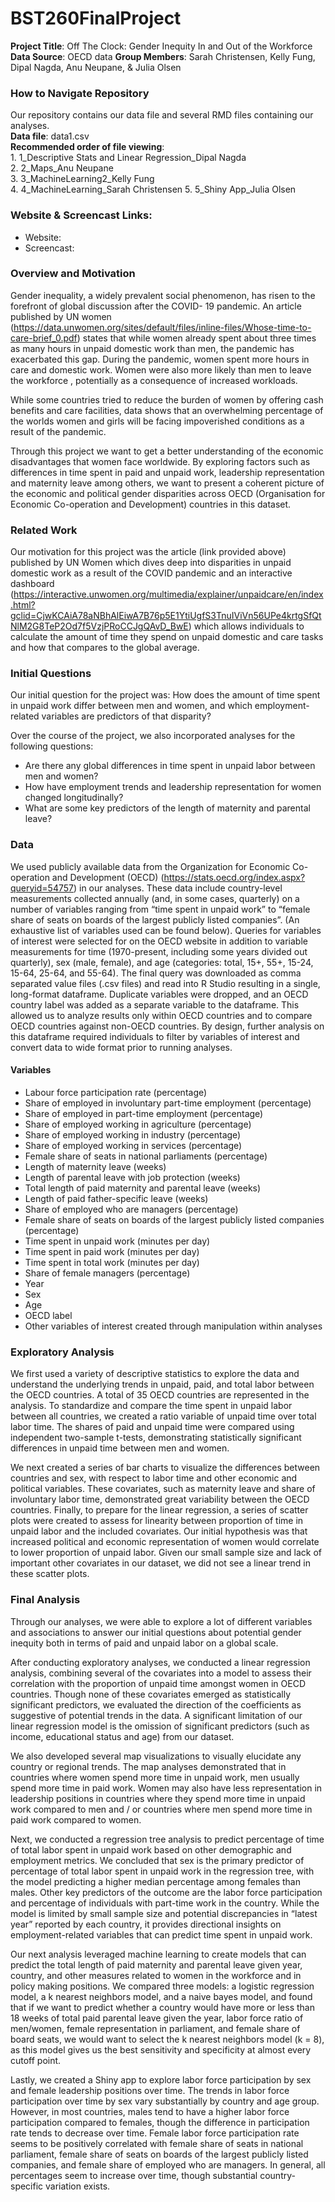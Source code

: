 # BST260FinalProject

**Project Title**: Off The Clock: Gender Inequity In and Out of the Workforce
**Data Source**: OECD data
**Group Members**: Sarah Christensen, Kelly Fung, Dipal Nagda, Anu Neupane, & Julia Olsen

### How to Navigate Repository

Our repository contains our data file and several RMD files containing our analyses.  
**Data file**: data1.csv  
**Recommended order of file viewing**:  
      1. 1_Descriptive Stats and Linear Regression_Dipal Nagda  
      2. 2_Maps_Anu Neupane  
      3. 3_MachineLearning2_Kelly Fung  
      4. 4_MachineLearning_Sarah Christensen
      5. 5_Shiny App_Julia Olsen  

### Website & Screencast Links:

- Website:
- Screencast:

### Overview and Motivation

Gender inequality, a widely prevalent social phenomenon, has risen to the forefront of global discussion after the COVID- 19 pandemic. An article published by UN women (https://data.unwomen.org/sites/default/files/inline-files/Whose-time-to-care-brief_0.pdf) states that while women already spent about three times as many hours in unpaid domestic work than men, the pandemic has exacerbated this gap. During the pandemic, women spent more hours in care and domestic work. Women were also more likely than men to leave the workforce , potentially as a consequence of increased workloads. 

While some countries tried to reduce the burden of women by offering cash benefits and care facilities, data shows that an overwhelming percentage of the worlds women and girls will be facing impoverished conditions as a result of the pandemic. 

Through this project we want to get a better understanding of the economic disadvantages that women face worldwide. By exploring factors such as differences in time spent in paid and unpaid work, leadership representation and maternity leave among others, we want to present a coherent picture of the economic and political gender disparities across OECD (Organisation for Economic Co-operation and Development) countries in this dataset. 

### Related Work

Our motivation for this project was the article (link provided above) published by UN Women which dives deep into disparities in unpaid domestic work as a result of the COVID pandemic and an interactive dashboard (https://interactive.unwomen.org/multimedia/explainer/unpaidcare/en/index.html?gclid=CjwKCAiA78aNBhAlEiwA7B76p5E1YtiUgfS3TnuIViVn56UPe4krtgSfQtNlM2G8TeP2Od7f5VzjPRoCCJgQAvD_BwE) which allows individuals to calculate the amount of time they spend on unpaid domestic and care tasks and how that compares to the global average. 

### Initial Questions

Our initial question for the project was: How does the amount of time spent in unpaid work differ between men and women, and which employment-related variables are predictors of that disparity? 

Over the course of the project, we also incorporated analyses for the following questions: 

- Are there any global differences in time spent in unpaid labor between men and women?
- How have employment trends and leadership representation for women changed longitudinally? 
- What are some key predictors of the length of maternity and parental leave?

### Data

We used publicly available data from the Organization for Economic Co-operation and Development (OECD)  (https://stats.oecd.org/index.aspx?queryid=54757) in our analyses. These data include country-level measurements collected annually (and, in some cases, quarterly) on a number of variables ranging from “time spent in unpaid work” to “female share of seats on boards of the largest publicly listed companies”. (An exhaustive list of variables used can be found below). Queries for variables of interest were selected for on the OECD website in addition to variable measurements for time (1970-present, including some years divided out quarterly), sex (male, female), and age (categories: total, 15+, 55+, 15-24, 15-64, 25-64, and 55-64). The final query was downloaded as comma separated value files (.csv files) and read into R Studio resulting in a single, long-format dataframe. Duplicate variables were dropped, and an OECD country label was added as a separate variable to the dataframe. This allowed us to analyze results only within OECD countries and to compare OECD countries against non-OECD countries. By design, further analysis on this dataframe required individuals to filter by variables of interest and convert data to wide format prior to running analyses. 

#### Variables

- Labour force participation rate (percentage)
- Share of employed in involuntary part-time employment (percentage)
- Share of employed in part-time employment (percentage)
- Share of employed working in agriculture (percentage)
- Share of employed working in industry (percentage)
- Share of employed working in services (percentage)
- Female share of seats in national parliaments (percentage)       
- Length of maternity leave (weeks)
- Length of parental leave with job protection (weeks)
- Total length of paid maternity and parental leave (weeks)
- Length of paid father-specific leave (weeks)
- Share of employed who are managers (percentage)
- Female share of seats on boards of the largest publicly listed companies (percentage)
- Time spent in unpaid work (minutes per day)
- Time spent in paid work (minutes per day)
- Time spent in total work (minutes per day)
- Share of female managers (percentage)
- Year
- Sex
- Age
- OECD label
- Other variables of interest created through manipulation within analyses

### Exploratory Analysis

We first used a variety of descriptive statistics to explore the data and understand the underlying trends in unpaid, paid, and total labor between the OECD countries. A total of 35 OECD countries are represented in the analysis. To standardize and compare the time spent in unpaid labor between all countries, we created a ratio variable of unpaid time over total labor time. The shares of paid and unpaid time were compared using independent two-sample t-tests, demonstrating statistically significant differences in unpaid time between men and women. 

We next created a series of bar charts to visualize the differences between countries and sex, with respect to labor time and other economic and political variables. These covariates, such as maternity leave and share of involuntary labor time, demonstrated great variability between the OECD countries. Finally, to prepare for the linear regression, a series of scatter plots were created to assess for linearity between proportion of time in unpaid labor and the included covariates. Our initial hypothesis was that increased political and economic representation of women would correlate to lower proportion of unpaid labor. Given our small sample size and lack of important other covariates in our dataset, we did not see a linear trend in these scatter plots.

### Final Analysis

Through our analyses, we were able to explore a lot of different variables and associations to answer our initial questions about potential gender inequity both in terms of paid and unpaid labor on a global scale.

After conducting exploratory analyses, we conducted a linear regression analysis, combining several of the covariates into a model to assess their correlation with the proportion of unpaid time amongst women in OECD countries. Though none of these covariates emerged as statistically significant predictors, we evaluated the direction of the coefficients as suggestive of potential trends in the data. A significant limitation of our linear regression model is the omission of significant predictors (such as income, educational status and age) from our dataset.

We also developed several map visualizations to visually elucidate any country or regional trends. The map analyses demonstrated that in countries where women spend more time in unpaid work, men usually spend more time in paid work. Women may also have less representation in leadership positions in countries where they spend more time in unpaid work compared to men and / or countries where men spend more time in paid work compared to women. 

Next, we conducted a regression tree analysis to predict percentage of time of total labor spent in unpaid work based on other demographic and employment metrics. We concluded that sex is the primary predictor of percentage of total labor spent in unpaid work in the regression tree, with the model predicting a higher median percentage among females than males. Other key predictors of the outcome are the labor force participation and percentage of individuals with part-time work in the country. While the model is limited by small sample size and potential discrepancies in “latest year” reported by each country, it provides directional insights on employment-related variables that can predict time spent in unpaid work.

Our next analysis leveraged machine learning to create models that can predict the total length of paid maternity and parental leave given year, country, and other measures related to women in the workforce and in policy making positions. We compared three models: a logistic regression model, a k nearest neighbors model, and a naive bayes model, and found that if we want to predict whether a country would have more or less than 18 weeks of total paid parental leave given the year, labor force ratio of men/women, female representation in parliament, and female share of board seats, we would want to select the k nearest neighbors model (k = 8), as this model gives us the best sensitivity and specificity at almost every cutoff point.

Lastly, we created a Shiny app to explore labor force participation by sex and female leadership positions over time. The trends in labor force participation over time by sex vary substantially by country and age group. However, in most countries, males tend to have a higher labor force participation compared to females, though the difference in participation rate tends to decrease over time. Female labor force participation rate seems to be positively correlated with female share of seats in national parliament, female share of seats on boards of the largest publicly listed companies, and female share of employed who are managers. In general, all percentages seem to increase over time, though substantial country-specific variation exists.
